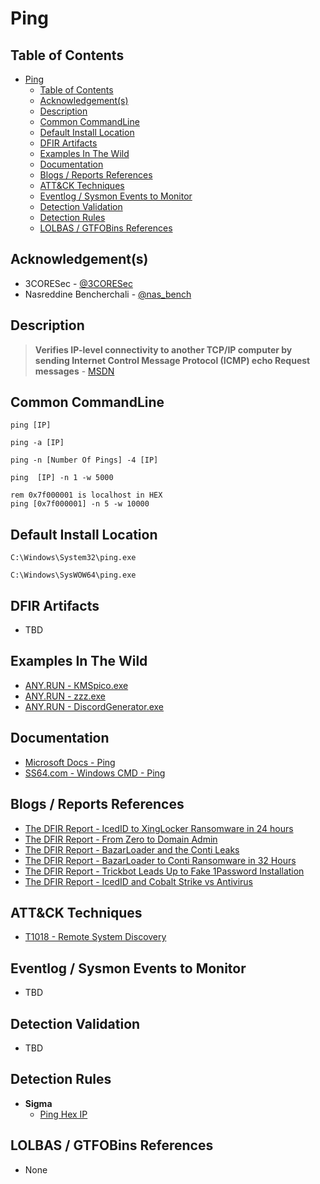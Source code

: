 # Ping

## Table of Contents

- [Ping](#ping)
  - [Table of Contents](#table-of-contents)
  - [Acknowledgement(s)](#acknowledgements)
  - [Description](#description)
  - [Common CommandLine](#common-commandline)
  - [Default Install Location](#default-install-location)
  - [DFIR Artifacts](#dfir-artifacts)
  - [Examples In The Wild](#examples-in-the-wild)
  - [Documentation](#documentation)
  - [Blogs / Reports References](#blogs--reports-references)
  - [ATT&CK Techniques](#attck-techniques)
  - [Eventlog / Sysmon Events to Monitor](#eventlog--sysmon-events-to-monitor)
  - [Detection Validation](#detection-validation)
  - [Detection Rules](#detection-rules)
  - [LOLBAS / GTFOBins References](#lolbas--gtfobins-references)

## Acknowledgement(s)

- 3CORESec - [@3CORESec](https://twitter.com/3CORESec)
- Nasreddine Bencherchali - [@nas_bench](https://twitter.com/nas_bench)

## Description

> **Verifies IP-level connectivity to another TCP/IP computer by sending Internet Control Message Protocol (ICMP) echo Request messages** - [MSDN](https://docs.microsoft.com/en-us/windows-server/administration/windows-commands/ping)

## Common CommandLine

```batch
ping [IP]

ping -a [IP]

ping -n [Number Of Pings] -4 [IP]

ping  [IP] -n 1 -w 5000

rem 0x7f000001 is localhost in HEX
ping [0x7f000001] -n 5 -w 10000
```

## Default Install Location

```batch
C:\Windows\System32\ping.exe

C:\Windows\SysWOW64\ping.exe
```

## DFIR Artifacts

- TBD

## Examples In The Wild

- [ANY.RUN - КМSрiсо.exe](https://app.any.run/tasks/d1288af2-f988-49e6-90fa-a9a8d8e8dad1/)
- [ANY.RUN - zzz.exe](https://app.any.run/tasks/bdb2a716-bf17-479d-95c0-0af2e688852a/)
- [ANY.RUN - DiscordGenerator.exe](https://app.any.run/tasks/8a5aed7f-b6dd-45a2-858d-de6f5b76d5da/)

## Documentation

- [Microsoft Docs - Ping](https://docs.microsoft.com/en-us/windows-server/administration/windows-commands/ping)
- [SS64.com - Windows CMD - Ping](https://ss64.com/nt/ping.html)

## Blogs / Reports References

- [The DFIR Report - IcedID to XingLocker Ransomware in 24 hours](https://thedfirreport.com/2021/10/18/icedid-to-xinglocker-ransomware-in-24-hours/)
- [The DFIR Report - From Zero to Domain Admin](https://thedfirreport.com/2021/11/01/from-zero-to-domain-admin/)
- [The DFIR Report - BazarLoader and the Conti Leaks](https://thedfirreport.com/2021/10/04/bazarloader-and-the-conti-leaks/)
- [The DFIR Report - BazarLoader to Conti Ransomware in 32 Hours](https://thedfirreport.com/2021/09/13/bazarloader-to-conti-ransomware-in-32-hours/)
- [The DFIR Report - Trickbot Leads Up to Fake 1Password Installation](https://thedfirreport.com/2021/08/16/trickbot-leads-up-to-fake-1password-installation/)
- [The DFIR Report - IcedID and Cobalt Strike vs Antivirus](https://thedfirreport.com/2021/07/19/icedid-and-cobalt-strike-vs-antivirus/)

## ATT&CK Techniques

- [T1018 - Remote System Discovery](https://attack.mitre.org/techniques/T1018/)

## Eventlog / Sysmon Events to Monitor

- TBD

## Detection Validation

- TBD

## Detection Rules

- **Sigma**
  - [Ping Hex IP](https://github.com/SigmaHQ/sigma/blob/master/rules/windows/process_creation/win_susp_ping_hex_ip.yml)

## LOLBAS / GTFOBins References

- None
